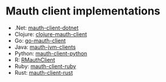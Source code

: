 # Mauth client implementations

- .Net: [mauth-client-dotnet](https://github.com/mdsol/mauth-client-dotnet)
- Clojure: [clojure-mauth-client](https://github.com/mdsol/clojure-mauth-client)
- Go: [go-mauth-client](https://github.com/mdsol/go-mauth-client)
- Java: [mauth-jvm-clients](https://github.com/mdsol/mauth-jvm-clients)
- Python: [mauth-client-python](https://github.com/mdsol/mauth-client-python)
- R: [RMauthClient](https://github.com/mdsol/RMauthClient)
- Ruby: [mauth-client-ruby](https://github.com/mdsol/mauth-client-ruby)
- Rust: [mauth-client-rust](https://github.com/mdsol/mauth-client-rust)
